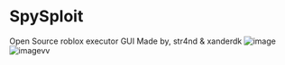 # SpySploit
Open Source roblox executor GUI
Made by, str4nd & xanderdk
![image](https://github.com/sharxez/SpySploit/assets/77684405/f3a8a985-f912-435c-961e-b1244f3dfd51)
![imagevv](https://github.com/sharxez/SpySploit/assets/77684405/e7d555b7-86b9-410a-a3cd-346056b0f527)

